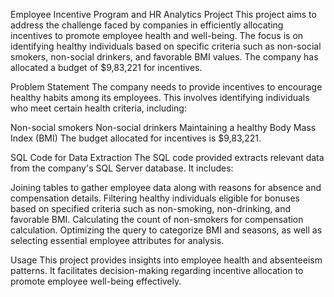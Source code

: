 Employee Incentive Program and HR Analytics Project
This project aims to address the challenge faced by companies in efficiently allocating incentives to promote employee health and well-being. The focus is on identifying healthy individuals based on specific criteria such as non-social smokers, non-social drinkers, and favorable BMI values. The company has allocated a budget of $9,83,221 for incentives.

Problem Statement
The company needs to provide incentives to encourage healthy habits among its employees. This involves identifying individuals who meet certain health criteria, including:

Non-social smokers
Non-social drinkers
Maintaining a healthy Body Mass Index (BMI)
The budget allocated for incentives is $9,83,221.

SQL Code for Data Extraction
The SQL code provided extracts relevant data from the company's SQL Server database. It includes:

Joining tables to gather employee data along with reasons for absence and compensation details.
Filtering healthy individuals eligible for bonuses based on specified criteria such as non-smoking, non-drinking, and favorable BMI.
Calculating the count of non-smokers for compensation calculation.
Optimizing the query to categorize BMI and seasons, as well as selecting essential employee attributes for analysis.

Usage
This project provides insights into employee health and absenteeism patterns. It facilitates decision-making regarding incentive allocation to promote employee well-being effectively.
